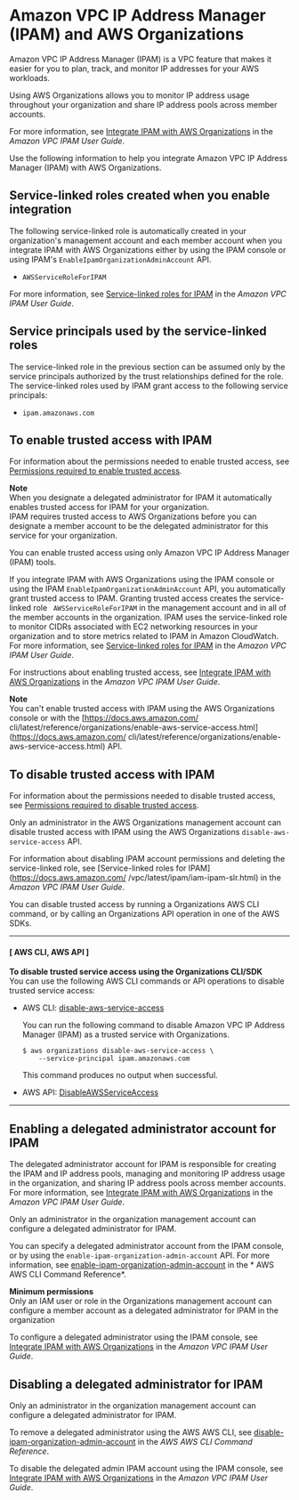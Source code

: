 # Amazon VPC IP Address Manager \(IPAM\) and AWS Organizations<a name="services-that-can-integrate-ipam"></a>

Amazon VPC IP Address Manager \(IPAM\) is a VPC feature that makes it easier for you to plan, track, and monitor IP addresses for your AWS workloads\.

Using AWS Organizations allows you to monitor IP address usage throughout your organization and share IP address pools across member accounts\.



For more information, see  [ Integrate IPAM with AWS Organizations](https://docs.aws.amazon.com/vpc/latest/ipam/enable-integ-ipam.html) in the *Amazon VPC IPAM User Guide*\. 

Use the following information to help you integrate Amazon VPC IP Address Manager \(IPAM\) with AWS Organizations\. 

## Service\-linked roles created when you enable integration<a name="integrate-enable-slr-ipam"></a>

The following service\-linked role is automatically created in your organization's management account and each member account when you integrate IPAM with AWS Organizations either by using the IPAM console or using IPAM's `EnableIpamOrganizationAdminAccount` API\. 
+ `AWSServiceRoleForIPAM`

For more information, see [ Service\-linked roles for IPAM](https://docs.aws.amazon.com/vpc/latest/ipam/iam-ipam-slr.html) in the *Amazon VPC IPAM User Guide*\. 

## Service principals used by the service\-linked roles<a name="integrate-enable-svcprin-ipam"></a>

The service\-linked role in the previous section can be assumed only by the service principals authorized by the trust relationships defined for the role\. The service\-linked roles used by IPAM grant access to the following service principals:
+ `ipam.amazonaws.com`

## To enable trusted access with IPAM<a name="integrate-enable-ta-ipam"></a>

For information about the permissions needed to enable trusted access, see [Permissions required to enable trusted access](orgs_integrate_services.md#orgs_trusted_access_perms)\.

**Note**  
When you designate a delegated administrator for IPAM it automatically enables trusted access for IPAM for your organization\.  
IPAM requires trusted access to AWS Organizations before you can designate a member account to be the delegated administrator for this service for your organization\.

You can enable trusted access using only Amazon VPC IP Address Manager \(IPAM\) tools\.

If you integrate IPAM with AWS Organizations using the IPAM console or using the IPAM `EnableIpamOrganizationAdminAccount` API, you automatically grant trusted access to IPAM\. Granting trusted access creates the service\-linked role ` AWSServiceRoleForIPAM` in the management account and in all of the member accounts in the organization\. IPAM uses the service\-linked role to monitor CIDRs associated with EC2 networking resources in your organization and to store metrics related to IPAM in Amazon CloudWatch\. For more information, see [Service\-linked roles for IPAM](https://docs.aws.amazon.com/vpc/latest/ipam/iam-ipam-slr.html) in the *Amazon VPC IPAM User Guide*\. 

 For instructions about enabling trusted access, see [Integrate IPAM with AWS Organizations](https://docs.aws.amazon.com/vpc/latest/ipam/enable-integ-ipam.html) in the *Amazon VPC IPAM User Guide*\. 

**Note**  
 You can't enable trusted access with IPAM using the AWS Organizations console or with the [https://docs.aws.amazon.com/ cli/latest/reference/organizations/enable-aws-service-access.html](https://docs.aws.amazon.com/ cli/latest/reference/organizations/enable-aws-service-access.html) API\. 

## To disable trusted access with IPAM<a name="integrate-disable-ta-ipam"></a>

For information about the permissions needed to disable trusted access, see [Permissions required to disable trusted access](orgs_integrate_services.md#orgs_trusted_access_disable_perms)\.

Only an administrator in the AWS Organizations management account can disable trusted access with IPAM using the AWS Organizations `disable-aws-service-access` API\. 

 For information about disabling IPAM account permissions and deleting the service\-linked role, see [Service\-linked roles for IPAM](https://docs.aws.amazon.com/ /vpc/latest/ipam/iam-ipam-slr.html) in the *Amazon VPC IPAM User Guide*\. 

You can disable trusted access by running a Organizations AWS CLI command, or by calling an Organizations API operation in one of the AWS SDKs\.

------
#### [ AWS CLI, AWS API ]

**To disable trusted service access using the Organizations CLI/SDK**  
You can use the following AWS CLI commands or API operations to disable trusted service access:
+ AWS CLI: [disable\-aws\-service\-access](https://docs.aws.amazon.com/cli/latest/reference/organizations/disable-aws-service-access.html)

  You can run the following command to disable Amazon VPC IP Address Manager \(IPAM\) as a trusted service with Organizations\.

  ```
  $ aws organizations disable-aws-service-access \
      --service-principal ipam.amazonaws.com
  ```

  This command produces no output when successful\.
+ AWS API: [DisableAWSServiceAccess](https://docs.aws.amazon.com/organizations/latest/APIReference/API_DisableAWSServiceAccess.html)

------

## Enabling a delegated administrator account for IPAM<a name="integrate-enable-da-ipam"></a>

The delegated administrator account for IPAM is responsible for creating the IPAM and IP address pools, managing and monitoring IP address usage in the organization, and sharing IP address pools across member accounts\. For more information, see [Integrate IPAM with AWS Organizations](https://docs.aws.amazon.com/vpc/latest/ipam/enable-integ-ipam.html) in the *Amazon VPC IPAM User Guide*\.

Only an administrator in the organization management account can configure a delegated administrator for IPAM\.

You can specify a delegated administrator account from the IPAM console, or by using the `enable-ipam-organization-admin-account` API\. For more information, see [enable\-ipam\-organization\-admin\-account](https://docs.aws.amazon.com/cli/latest/reference/ec2/enable-ipam-organization-admin-account.html) in the * AWS AWS CLI Command Reference*\. 

**Minimum permissions**  
Only an IAM user or role in the Organizations management account can configure a member account as a delegated administrator for IPAM in the organization

To configure a delegated administrator using the IPAM console, see [Integrate IPAM with AWS Organizations](https://docs.aws.amazon.com/vpc/latest/ipam/enable-integ-ipam.html) in the *Amazon VPC IPAM User Guide*\.

## Disabling a delegated administrator for IPAM<a name="integrate-disable-da-ipam"></a>

Only an administrator in the organization management account can configure a delegated administrator for IPAM\.

 To remove a delegated administrator using the AWS AWS CLI, see [disable\-ipam\-organization\-admin\-account](https://docs.aws.amazon.com/cli/latest/reference/ec2/disable-ipam-organization-admin-account.html) in the *AWS AWS CLI Command Reference*\.

 To disable the delegated admin IPAM account using the IPAM console, see [Integrate IPAM with AWS Organizations](https://docs.aws.amazon.com/vpc/latest/ipam/enable-integ-ipam.html) in the *Amazon VPC IPAM User Guide*\.